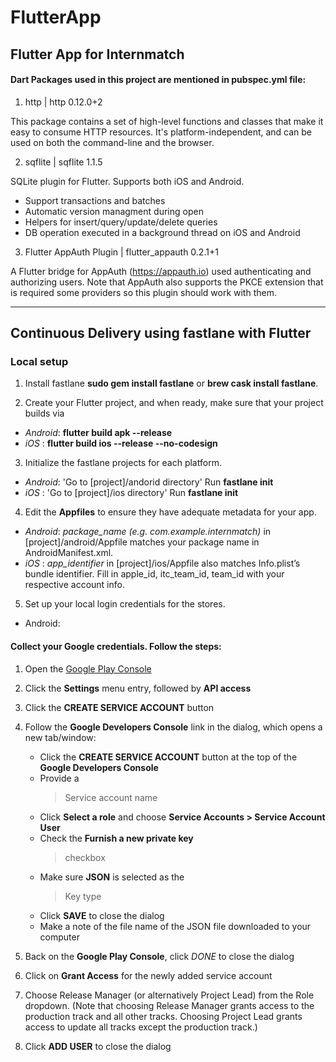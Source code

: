 # FlutterApp
## Flutter App for Internmatch

#### Dart Packages used in this project are mentioned in pubspec.yml file:
1. http | http 0.12.0+2

This package contains a set of high-level functions and classes that make it easy to consume HTTP resources. It's platform-independent, and can be used on both the command-line and the browser.

2. sqflite | sqflite 1.1.5

SQLite plugin for Flutter. Supports both iOS and Android.

  * Support transactions and batches
  * Automatic version managment during open
  * Helpers for insert/query/update/delete queries
  * DB operation executed in a background thread on iOS and Android

3. Flutter AppAuth Plugin | flutter_appauth 0.2.1+1

A Flutter bridge for AppAuth (https://appauth.io) used authenticating and authorizing users. Note that AppAuth also supports the PKCE extension that is required some providers so this plugin should work with them.

---
## Continuous Delivery using fastlane with Flutter

### Local setup

1. Install fastlane **sudo gem install fastlane** or __brew cask install fastlane__.

2. Create your Flutter project, and when ready, make sure that your project builds via
  * *Android*: **flutter build apk --release**
  *   *iOS*  : **flutter build ios --release --no-codesign**

3. Initialize the fastlane projects for each platform.
  * *Android*: 'Go to [project]/andorid directory' 
                Run **fastlane init**
  *   *iOS*  : 'Go to [project]/ios directory' 
                Run **fastlane init**

4. Edit the **Appfiles** to ensure they have adequate metadata for your app. 
  * *Android*:  *package_name (e.g. com.example.internmatch)* in [project]/android/Appfile                  matches your package name in AndroidManifest.xml.
  *   *iOS*  : *app_identifier* in [project]/ios/Appfile also matches Info.plist’s bundle                  identifier. Fill in apple_id, itc_team_id, team_id with your respective                    account info.

5. Set up your local login credentials for the stores.
  * Android: 
#### Collect your Google credentials. Follow the steps:
  1. Open the [Google Play Console](https://play.google.com/apps/publish/)

  2. Click the **Settings** menu entry, followed by **API access**

  3. Click the **CREATE SERVICE ACCOUNT** button

  4. Follow the **Google Developers Console** link in the dialog, which opens a new tab/window:
      * Click the **CREATE SERVICE ACCOUNT** button at the top of the **Google Developers   Console**
      * Provide a 
        > Service account name 
      * Click **Select a role** and choose **Service Accounts > Service Account User**
      * Check the **Furnish a new private key** 
        > checkbox
      * Make sure **JSON** is selected as the 
        > Key type
      * Click **SAVE** to close the dialog  
      * Make a note of the file name of the JSON file downloaded to your computer

  5. Back on the **Google Play Console**, click *DONE* to close the dialog 

  6. Click on **Grant Access** for the newly added service account  

  7. Choose Release Manager (or alternatively Project Lead) from the Role dropdown.           (Note that choosing Release Manager grants access to the production track and              all other tracks. Choosing Project Lead grants access to update all tracks                 except the production track.) 

  8. Click **ADD USER** to close the dialog
 



